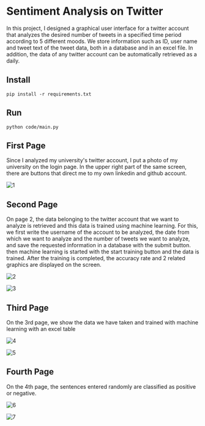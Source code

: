 # Sentiment Analysis on Twitter
In this project, I designed a graphical user interface for a twitter account that analyzes the desired number of tweets in a specified time period according to 5 different moods. We store information such as ID, user name and tweet text of the tweet data, both in a database and in an excel file. In addition, the data of any twitter account can be automatically retrieved as a daily.

## Install
```
pip install -r requirements.txt
```
## Run
```
python code/main.py
```
## First Page
Since I analyzed my university's twitter account, I put a photo of my university on the login page. In the upper right part of the same screen, there are buttons that direct me to my own linkedin and github account.

![1](https://user-images.githubusercontent.com/61835738/175532808-f443ffe1-87b0-4ed8-a719-7202378de6f1.PNG)

## Second Page
On page 2, the data belonging to the twitter account that we want to analyze is retrieved and this data is trained using machine learning. For this, we first write the username of the account to be analyzed, the date from which we want to analyze and the number of tweets we want to analyze, and save the requested information in a database with the submit button. then machine learning is started with the start training button and the data is trained. After the training is completed, the accuracy rate and 2 related graphics are displayed on the screen.

![2](https://user-images.githubusercontent.com/61835738/175536295-1f6a49d0-d4f0-447d-abb1-e70f4c480e34.PNG)

![3](https://user-images.githubusercontent.com/61835738/175536398-40717cd1-1179-4163-b4a1-b80f3f563e58.PNG)

## Third Page

On the 3rd page, we show the data we have taken and trained with machine learning with an excel table

![4](https://user-images.githubusercontent.com/61835738/175536868-75037919-6e95-4ba6-baae-b563bb8e7b8b.PNG)

![5](https://user-images.githubusercontent.com/61835738/175536877-71889c82-92b0-469b-bfe0-9344e73a044d.PNG)

## Fourth Page

On the 4th page, the sentences entered randomly are classified as positive or negative.

![6](https://user-images.githubusercontent.com/61835738/175537247-9dfe7d5a-0c64-4370-8e4b-38ac6fbad19b.PNG)

![7](https://user-images.githubusercontent.com/61835738/175537263-f12db8c8-1731-49ff-83c7-9b6f107e099c.PNG)



